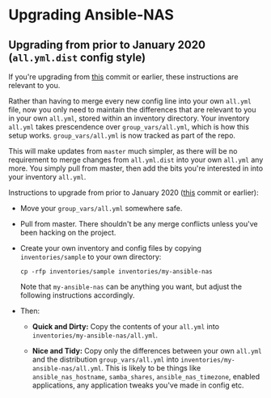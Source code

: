 # Upgrading Ansible-NAS

## Upgrading from prior to January 2020 (`all.yml.dist` config style)

If you're upgrading from [this](https://github.com/davestephens/ansible-nas/commit/52c7fef3aba08e30331931747c81fb7b3bfd359a) commit or earlier, these instructions are relevant to you.

Rather than having to merge every new config line into your own `all.yml` file, now you only need to maintain the differences that are relevant to you in your own `all.yml`, stored within an inventory directory. Your inventory `all.yml` takes prescendence over `group_vars/all.yml`, which is how this setup works. `group_vars/all.yml` is now tracked as part of the repo.

This will make updates from `master` much simpler, as there will be no requirement to merge changes from `all.yml.dist` into your own `all.yml` any more. You simply pull from master, then add the bits you're interested in into your inventory `all.yml`.

Instructions to upgrade from prior to January 2020 ([this]([this](https://github.com/davestephens/ansible-nas/commit/52c7fef3aba08e30331931747c81fb7b3bfd359a)) commit or earlier):

- Move your `group_vars/all.yml` somewhere safe.

- Pull from master. There shouldn't be any merge conflicts unless you've been hacking on the project.

- Create your own inventory and config files by copying `inventories/sample` to your own directory:

    `cp -rfp inventories/sample inventories/my-ansible-nas`

    Note that `my-ansible-nas` can be anything you want, but adjust the following instructions accordingly.

- Then:

    - **Quick and Dirty:** Copy the contents of your `all.yml` into `inventories/my-ansible-nas/all.yml`.

    - **Nice and Tidy:** Copy only the differences between your own `all.yml` and the distribution `group_vars/all.yml` into `inventories/my-ansible-nas/all.yml`. This is likely to be things like `ansible_nas_hostname`, `samba_shares`, `ansible_nas_timezone`, enabled applications, any application tweaks you've made in config etc.

